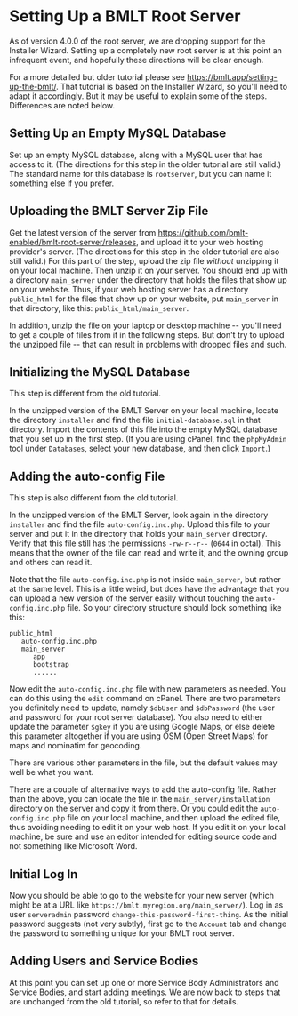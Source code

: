# Setting Up a BMLT Root Server

As of version 4.0.0 of the root server, we are dropping support for the Installer Wizard. Setting up a completely new root server
is at this point an infrequent event, and hopefully these directions will be clear enough.

For a more detailed but older tutorial please see https://bmlt.app/setting-up-the-bmlt/. That tutorial is based on the Installer Wizard, so you'll need to adapt it accordingly. But it may be useful to explain some of the steps. Differences are noted below.

## Setting Up an Empty MySQL Database

Set up an empty MySQL database, along with a MySQL user that has access to it.  (The directions for this step in the older tutorial are still valid.) The standard name for this database is `rootserver`, but you can name it something else if you prefer.

## Uploading the BMLT Server Zip File

Get the latest version of the server from https://github.com/bmlt-enabled/bmlt-root-server/releases, and upload it to your web hosting provider's server. (The directions for this step in the older tutorial are also still valid.) For this part of the step, upload the zip file *without* unzipping it on your local machine. Then unzip it on your server. You should end up with a directory `main_server` under the directory that holds the files that show up on your website. Thus, if your web hosting server has a directory `public_html` for the files that show up on your website, put `main_server` in that directory, like this: `public_html/main_server`.

In addition, unzip the file on your laptop or desktop machine -- you'll need to get a couple of files from it in the following steps. But don't try to upload the unzipped file -- that can result in problems with dropped files and such.

## Initializing the MySQL Database

This step is different from the old tutorial.

In the unzipped version of the BMLT Server on your local machine, locate the directory `installer` and find the file `initial-database.sql` in that directory.  Import the contents of this file into the empty MySQL database that you set up in the first step.  (If you are using cPanel, find the `phpMyAdmin` tool under `Databases`, select your new database, and then click `Import`.)

## Adding the auto-config File

This step is also different from the old tutorial.

In the unzipped version of the BMLT Server, look again in the directory `installer` and find the file `auto-config.inc.php`. Upload this file to your server and put it in the directory that holds your `main_server` directory.  Verify that this file still has the permissions `-rw-r--r--` (`0644` in octal). This means that the owner of the file can read and write it, and the owning group and others can read it.

Note that the file `auto-config.inc.php` is not inside `main_server`, but rather at the same level. This is a little weird, but does have the advantage that you can upload a new version of the server easily without touching the `auto-config.inc.php` file.  So your directory structure should look something like this:
```
public_html
   auto-config.inc.php
   main_server
      app
      bootstrap
      ......
```

Now edit the `auto-config.inc.php` file with new parameters as needed. You can do this using the `edit` command on cPanel. There are two parameters you definitely need to update, namely `$dbUser` and `$dbPassword` (the user and password for your root server database). You also need to either update the parameter `$gkey` if you are using Google Maps, or else delete this parameter altogether if you are using OSM (Open Street Maps) for maps and nominatim for geocoding.

There are various other parameters in the file, but the default values may well be what you want.

There are a couple of alternative ways to add the auto-config file. Rather than the above, you can locate the file in the `main_server/installation` directory on the server and copy it from there.  Or you could edit the `auto-config.inc.php` file on your local machine, and then upload the edited file, thus avoiding needing to edit it on your web host. If you edit it on your local machine, be sure and use an editor intended for editing source code and not something like Microsoft Word.

## Initial Log In

Now you should be able to go to the website for your new server (which might be at a URL like `https://bmlt.myregion.org/main_server/`). Log in as user `serveradmin` password `change-this-password-first-thing`. As the initial password suggests (not very subtly), first go to the `Account` tab and change the password to something unique for your BMLT root server.

## Adding Users and Service Bodies

At this point you can set up one or more Service Body Administrators and Service Bodies, and start adding meetings. We are now back to steps that are unchanged from the old tutorial, so refer to that for details.
